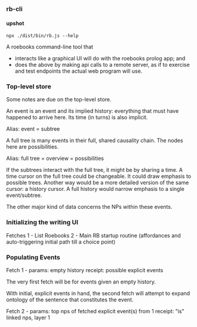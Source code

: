 
### rb-cli

#### upshot

`npx ./dist/bin/rb.js --help`

A roebooks command-line tool that
- interacts like a graphical UI will do with the roebooks prolog app; and 
- does the above by making api calls to a remote server, as if to exercise and test endpoints the actual web program will use.



### Top-level store
Some notes are due on the top-level store. 


An event is an event and its implied history: everything that must have happened to arrive here. Its time (in turns) is also implicit. 

Alias: event = subtree

A full tree is many events in their full, shared causality chain. The nodes here are possibilities. 

Alias: full tree = overview = possibilities

If the subtrees interact with the full tree, it might be by sharing a time. A time cursor on the full tree could be changeable. It could draw emphasis to possible trees. Another way would be a more detailed version of the same cursor: a history cursor. A full history would narrow emphasis to a single event/subtree.

The other major kind of data concerns the NPs within these events. 


### Initializing the writing UI
Fetches
1 - List Roebooks
2 - Main RB startup routine (affordances and auto-triggering initial path till a choice point)

### Populating Events

Fetch 1 - 
  params: empty history
  receipt: possible explicit events

The very first fetch will be for events given an empty history.

With initial, explicit events in hand, the second fetch will attempt to expand ontology of the sentence that constitutes the event. 

Fetch 2 - 
  params: top nps of fetched explicit event(s) from 1
  receipt: "is" linked nps, layer 1
  

